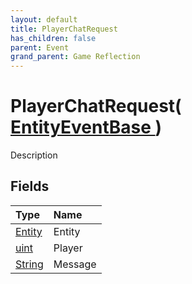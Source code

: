 ```yaml
---
layout: default
title: PlayerChatRequest
has_children: false
parent: Event
grand_parent: Game Reflection
---
```

# PlayerChatRequest( [ EntityEventBase ](/riftbreaker-wiki/docs/game-reflection/events/entity_event_base/) )
Description 

## Fields

| Type | Name |
|:----------|:--------------|
| [Entity](/riftbreaker-wiki/docs/game-reflection/classes/entity/) | Entity |
| [uint](/riftbreaker-wiki/docs/game-reflection/components/uint/) | Player |
| [String](/riftbreaker-wiki/docs/game-reflection/components/string/) | Message |

